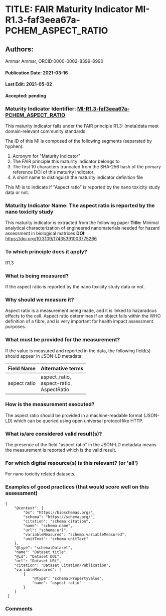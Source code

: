 # TITLE: FAIR Maturity Indicator MI-R1.3-faf3eea67a-PCHEM_ASPECT_RATIO

## Authors: 
Ammar Ammar, ORCID:0000-0002-8399-8990

#### Publication Date: 2021-03-16
#### Last Edit: 2021-05-02
#### Accepted: pending

### Maturity Indicator Identifier: [MI-R1.3-faf3eea67a-PCHEM_ASPECT_RATIO](https://w3id.org/fair/maturity_indicator/terms/Gen2/MI-R1.3-faf3eea67a-PCHEM_ASPECT_RATIO)

This maturity indicator falls under the FAIR principle R1.3:
(meta)data meet domain-relevant community standards

The ID of this MI is composed of the following segments (separated by hyphen):
1. Acronym for "Maturity Indicator"
1. The FAIR principle this maturity indicator belongs to
1. The first 10 characters truncated from the SHA-256 hash of the primary reference DOI of this maturity indicator.
1. A short name to distinguish the maturity indicator definition file

This MI is to indicate if "Aspect ratio" is reported by the nano toxicity study data or not.

### Maturity Indicator Name:  The aspect ratio is reported by the nano toxicity study

This maturity indicator is extracted from the following paper 
**Title:** Minimal analytical characterization of engineered nanomaterials needed for hazard assessment in biological matrices
**DOI:** https://doi.org/10.3109/17435391003775266

### To which principle does it apply?  
R1.3

### What is being measured?
If the aspect ratio is reported by the nano toxicity study data or not.

### Why should we measure it?
Aspect ratio is a measurement being made,
and it is linked to hazaradous effects to the cell. Aspect ratio determines if an object falls within the WHO
definition of a fibre, and is very important for health impact assessment purposes.

### What must be provided for the measurement?
If the value is measured and reported in the data, the following field(s) should appear in JSON-LD metadata: 

| Field Name         | Alternative terms                              |
| ------------------ | ---------------------------------------------- |
| aspect ratio       | aspect_ratio,<br>aspect-ratio,<br>AspectRatio  |

### How is the measurement executed?
The aspect ratio should be provided in a machine-readable format (JSON-LD) which can be queried using open universal protocol like HTTP.

### What is/are considered valid result(s)?
The presence of the field "aspect ratio" in the JSON-LD metadata means the measurement is reported which is the valid result.

### For which digital resource(s) is this relevant? (or 'all')
For nano toxicity related datasets.  

### Examples of good practices (that would score well on this assessment)
```{json}
{
 	"@context": {
 		"bs": "https://bioschemas.org/",
 		"schema": "https://schema.org/",
 		"citation": "schema:citation",
 		"name": "schema:name",
 		"url": "schema:url",
 		"variableMeasured": "schema:variableMeasured",
 		"unitText": "schema:unitText"
 	},
 	"@type": "schema:Dataset",
 	"name": "Dataset title",
 	"@id": "Dataset DOI",
 	"url": "Dataset URL",
 	"citation": "Dataset Citation/Publication",
 	"variableMeasured": [
 		{
 			"@type": "schema:PropertyValue",
 			"name": "aspect ratio"
 		}
 	]
 }
```

### Comments

